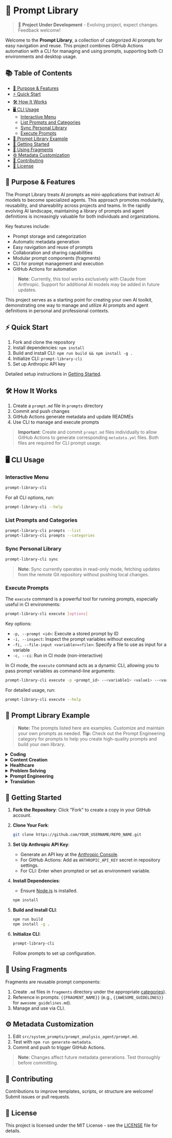 # 🧠 Prompt Library

> 🚧 **Project Under Development** - Evolving project, expect changes. Feedback welcome!

Welcome to the **Prompt Library**, a collection of categorized AI prompts for easy navigation and reuse. This project combines GitHub Actions automation with a CLI for managing and using prompts, supporting both CI environments and desktop usage.

## 📚 Table of Contents

<!-- START doctoc generated TOC please keep comment here to allow auto update -->
<!-- DON'T EDIT THIS SECTION, INSTEAD RE-RUN doctoc TO UPDATE -->

- [🎯 Purpose & Features](#-purpose--features)
- [⚡ Quick Start](#-quick-start)
- [🛠️ How It Works](#-how-it-works)
- [🖥️ CLI Usage](#-cli-usage)
  - [Interactive Menu](#interactive-menu)
  - [List Prompts and Categories](#list-prompts-and-categories)
  - [Sync Personal Library](#sync-personal-library)
  - [Execute Prompts](#execute-prompts)
- [📂 Prompt Library Example](#-prompt-library-example)
- [🚀 Getting Started](#-getting-started)
- [🧩 Using Fragments](#-using-fragments)
- [⚙️ Metadata Customization](#-metadata-customization)
- [🤝 Contributing](#-contributing)
- [📄 License](#-license)

<!-- END doctoc generated TOC please keep comment here to allow auto update -->

## 🎯 Purpose & Features

The Prompt Library treats AI prompts as mini-applications that instruct AI models to become specialized agents. This approach promotes modularity, reusability, and shareability across projects and teams. In the rapidly evolving AI landscape, maintaining a library of prompts and agent definitions is increasingly valuable for both individuals and organizations.

Key features include:

- Prompt storage and categorization
- Automatic metadata generation
- Easy navigation and reuse of prompts
- Collaboration and sharing capabilities
- Modular prompt components (fragments)
- CLI for prompt management and execution
- GitHub Actions for automation

> **Note**: Currently, this tool works exclusively with Claude from Anthropic. Support for additional AI models may be added in future updates.

This project serves as a starting point for creating your own AI toolkit, demonstrating one way to manage and utilize AI prompts and agent definitions in personal and professional contexts.

## ⚡ Quick Start

1. Fork and clone the repository
2. Install dependencies: `npm install`
3. Build and install CLI: `npm run build && npm install -g .`
4. Initialize CLI: `prompt-library-cli`
5. Set up Anthropic API key

Detailed setup instructions in [Getting Started](#-getting-started).

## 🛠️ How It Works

1. Create a `prompt.md` file in `prompts` directory
2. Commit and push changes
3. GitHub Actions generate metadata and update READMEs
4. Use CLI to manage and execute prompts

> **Important**: Create and commit `prompt.md` files individually to allow GitHub Actions to generate corresponding `metadata.yml` files. Both files are required for CLI prompt usage.

## 🖥️ CLI Usage

### Interactive Menu

```sh
prompt-library-cli
```

For all CLI options, run:

```sh
prompt-library-cli --help
```

### List Prompts and Categories

```sh
prompt-library-cli prompts --list
prompt-library-cli prompts --categories
```

### Sync Personal Library

```sh
prompt-library-cli sync
```

> **Note**: Sync currently operates in read-only mode, fetching updates from the remote Git repository without pushing local changes.

### Execute Prompts

The `execute` command is a powerful tool for running prompts, especially useful in CI environments:

```sh
prompt-library-cli execute [options]
```

Key options:

- `-p, --prompt <id>`: Execute a stored prompt by ID
- `-i, --inspect`: Inspect the prompt variables without executing
- `-fi, --file-input <variable>=<file>`: Specify a file to use as input for a variable
- `-c, --ci`: Run in CI mode (non-interactive)

In CI mode, the `execute` command acts as a dynamic CLI, allowing you to pass prompt variables as command-line arguments:

```sh
prompt-library-cli execute -p <prompt_id> --<variable1> <value1> --<variable2> <value2> -c
```

For detailed usage, run:

```sh
prompt-library-cli execute --help
```

## 📂 Prompt Library Example

> **Note:** The prompts listed here are examples. Customize and maintain your own prompts as needed.
> **Tip:** Check out the Prompt Engineering category for prompts to help you create high-quality prompts and build your own library.
<details>
<summary><strong>Coding</strong></summary>

- [Git Commit Message Agent](prompts/git_commit_message_agent/README.md) - Generates precise and informative git commit messages following Conventional Commits specification
- [Git Branch Name Generator](prompts/git_branch_name_generator/README.md) - Generates optimized git branch names based on project context and user requirements
- [GitHub Issue Creator](prompts/github_issue_creator_agent/README.md) - Creates comprehensive and actionable GitHub issues based on provided project information
- [Software Architect Visionary](prompts/software_architect_agent/README.md) - Analyzes user requirements and creates comprehensive software specification documents
- [Software Architect Code Reviewer](prompts/software_architect_code_reviewer/README.md) - Generates comprehensive pull requests with architectural analysis and optimization suggestions
- [Software Development Expert Agent](prompts/software_dev_expert_agent/README.md) - Provides expert, adaptive assistance across all aspects of the software development lifecycle.
- [Software Architect Specification Creator](prompts/software_architect_spec_creator/README.md) - Creates comprehensive software specification documents based on user requirements

</details>
<details>
<summary><strong>Content Creation</strong></summary>

- [Documentation Specialist Agent](prompts/documentation_specialist_agent/README.md) - Generates revolutionary software documentation using advanced AI techniques and industry best practices

</details>
<details>
<summary><strong>Healthcare</strong></summary>

- [Health Optimization Agent](prompts/health_optimization_agent/README.md) - Generates personalized, adaptive health optimization plans based on comprehensive user data analysis
- [Psychological Support and Therapy Agent](prompts/psychological_support_agent/README.md) - Provides AI-driven psychological support and therapy through digital platforms

</details>
<details>
<summary><strong>Problem Solving</strong></summary>

- [Problem Solving AI Agent](prompts/problem_solving_ai_agent/README.md) - Generates expert networks and strategies to solve complex problems and achieve goals

</details>
<details>
<summary><strong>Prompt Engineering</strong></summary>

- [AI Assistant Architect](prompts/ai_assistant_architect/README.md) - Conceptualizes innovative and feasible AI assistant designs for various domains
- [Prompt Engineering God](prompts/prompt_engineering_agent/README.md) - Crafts divine-tier prompts to maximize AI potential while adhering to ethical standards

</details>
<details>
<summary><strong>Translation</strong></summary>

- [Universal Translator Agent](prompts/universal_translator_agent/README.md) - Translates between any languages, modes of expression, or conceptual frameworks

</details>

## 🚀 Getting Started

1. **Fork the Repository**: Click "Fork" to create a copy in your GitHub account.

2. **Clone Your Fork**:

   ```sh
   git clone https://github.com/YOUR_USERNAME/REPO_NAME.git
   ```

3. **Set Up Anthropic API Key**:
   - Generate an API key at the [Anthropic Console](https://console.anthropic.com/).
   - For GitHub Actions: Add as `ANTHROPIC_API_KEY` secret in repository settings.
   - For CLI: Enter when prompted or set as environment variable.

4. **Install Dependencies**:
   - Ensure [Node.js](https://nodejs.org/en) is installed.

   ```sh
   npm install
   ```

5. **Build and Install CLI**:

   ```sh
   npm run build
   npm install -g .
   ```

6. **Initialize CLI**:

   ```sh
   prompt-library-cli
   ```

   Follow prompts to set up configuration.

## 🧩 Using Fragments

Fragments are reusable prompt components:

1. Create `.md` files in `fragments` directory under the appropriate [categories](/src/system_prompts/prompt_analysis_agent/README.md)).
2. Reference in prompts: `{{FRAGMENT_NAME}}` (e.g., `{{AWESOME_GUIDELINES}}` for `awesome_guidelines.md`).
3. Manage and use via CLI.

## ⚙️ Metadata Customization

1. Edit `src/system_prompts/prompt_analysis_agent/prompt.md`.
2. Test with `npm run generate-metadata`.
3. Commit and push to trigger GitHub Actions.

> **Note**: Changes affect future metadata generations. Test thoroughly before committing.

## 🤝 Contributing

Contributions to improve templates, scripts, or structure are welcome! Submit issues or pull requests.

## 📄 License

This project is licensed under the MIT License - see the [LICENSE](LICENSE.md) file for details.

